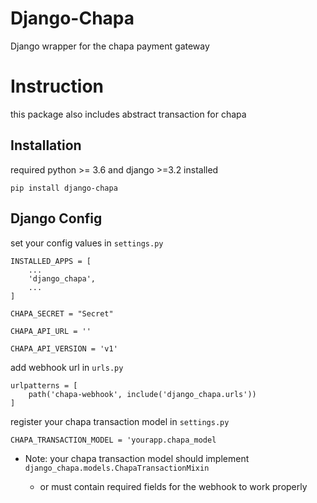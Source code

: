 # Django-Chapa 

Django wrapper for the chapa payment gateway


# Instruction
this package also includes abstract transaction for chapa

## Installation

required python >= 3.6 and django >=3.2 installed

```
pip install django-chapa
```

## Django Config
set your config values in `settings.py`

```
INSTALLED_APPS = [
    ...
    'django_chapa',
    ...
]

CHAPA_SECRET = "Secret"

CHAPA_API_URL = ''

CHAPA_API_VERSION = 'v1'

```

add webhook url in `urls.py` 

```
urlpatterns = [
    path('chapa-webhook', include('django_chapa.urls'))
]
```

register your chapa transaction model in    ``settings.py``

```CHAPA_TRANSACTION_MODEL = 'yourapp.chapa_model```

- Note: your chapa transaction model should implement ``django_chapa.models.ChapaTransactionMixin``
    
    - or must contain required fields for the webhook to work properly